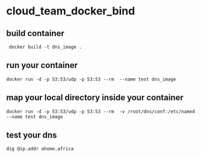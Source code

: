 # cloud_team_docker_bind

## build container

```
 docker build -t dns_image .

```

## run your container

```
docker run -d -p 53:53/udp -p 53:53 --rm  --name test dns_image

```
## map your local directory inside your container

```
docker run -d -p 53:53/udp -p 53:53 --rm  -v /root/dns/conf:/etc/named --name test dns_image

```

## test your dns

```
dig @ip.addr ahome.africa
```

